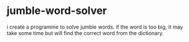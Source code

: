 # jumble-word-solver

i create a programme to solve jumble words.
if the word is too big, it may take some time but will find the correct word from the dictionary.

